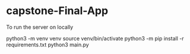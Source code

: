 # capstone-Final-App

To run the server on locally

python3 -m venv venv 
source venv/bin/activate
python3 -m pip install -r requirements.txt 
python3 main.py 

